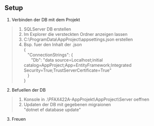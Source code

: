 ## Setup
1. Verbinden der DB mit dem Projekt
>1. SQLServer DB erstellen
>2. Im Explorer die versteckten Ordner anzeigen lassen
>3. C:\ProgramData\AppProject\appsettings.json erstellen
>4. Bsp. fuer den Inhalt der .json<br/>
>{<br/>
>&nbsp;&nbsp;&nbsp;"ConnectionStrings": {<br/>
>&nbsp;&nbsp;&nbsp;&nbsp;&nbsp;&nbsp;"Db": "data source=Localhost;initial catalog=AppProject;App=EntityFramework;Integrated Security=True;TrustServerCertificate=True"<br/>
>&nbsp;&nbsp;&nbsp;}<br/>
>}<br/>

2. Befuellen der DB
>1. Konsole in .\PFAX422A-AppProjekt\AppProject\Server oeffnen
>2. Updaten der DB mit gegebenen migraionen<br/>
>"dotnet ef database update"

3. Freuen
